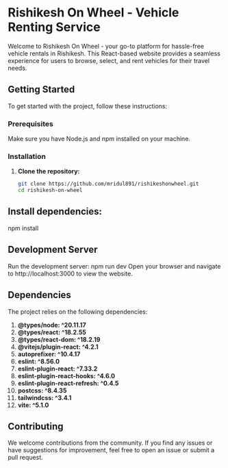 # Rishikesh On Wheel - Vehicle Renting Service

Welcome to Rishikesh On Wheel - your go-to platform for hassle-free vehicle rentals in Rishikesh. This React-based website provides a seamless experience for users to browse, select, and rent vehicles for their travel needs.

## Getting Started

To get started with the project, follow these instructions:

### Prerequisites

Make sure you have Node.js and npm installed on your machine.

### Installation

1. **Clone the repository:**

   ```bash
   git clone https://github.com/mridul891/rishikeshonwheel.git
   cd rishikesh-on-wheel
   
## Install dependencies:
   npm install

## Development Server
  Run the development server:
        npm run dev
Open your browser and navigate to http://localhost:3000 to view the website.

## Dependencies
  The project relies on the following dependencies:

1. **@types/node: ^20.11.17**
2. **@types/react: ^18.2.55**
3. **@types/react-dom: ^18.2.19**
4. **@vitejs/plugin-react: ^4.2.1**
5. **autoprefixer: ^10.4.17**
6. **eslint: ^8.56.0**
7. **eslint-plugin-react: ^7.33.2**
8. **eslint-plugin-react-hooks: ^4.6.0**
9. **eslint-plugin-react-refresh: ^0.4.5**
10. **postcss: ^8.4.35**
11. **tailwindcss: ^3.4.1**
12. **vite: ^5.1.0**

## Contributing
   We welcome contributions from the community. If you find any issues or have suggestions for improvement, feel free to open an issue or submit a pull request.
